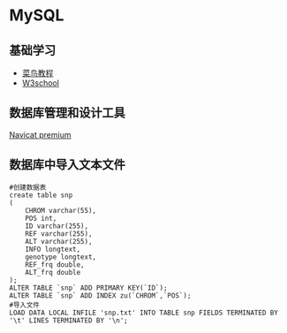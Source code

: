 # MySQL

## 基础学习

* [菜鸟教程](https://www.runoob.com/mysql/mysql-tutorial.html)  
* [W3school](https://www.w3school.com.cn/sql/index.asp)

## 数据库管理和设计工具

[Navicat premium](https://www.cnblogs.com/sq1995liu/p/12671331.html)

## 数据库中导入文本文件
```MySQL
#创建数据表
create table snp
(
    CHROM varchar(55),
    POS int,
    ID varchar(255),
    REF varchar(255),
    ALT varchar(255),
    INFO longtext,
    genotype longtext,
    REF_frq double,
    ALT_frq double
);
ALTER TABLE `snp` ADD PRIMARY KEY(`ID`);
ALTER TABLE `snp` ADD INDEX zu(`CHROM`,`POS`);
#导入文件
LOAD DATA LOCAL INFILE 'snp.txt' INTO TABLE snp FIELDS TERMINATED BY '\t' LINES TERMINATED BY '\n';
```